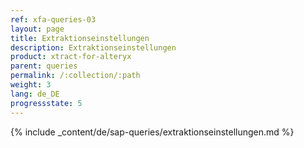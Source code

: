 ```yaml
---
ref: xfa-queries-03
layout: page
title: Extraktionseinstellungen
description: Extraktionseinstellungen
product: xtract-for-alteryx
parent: queries
permalink: /:collection/:path
weight: 3
lang: de_DE
progressstate: 5
---
```



{% include _content/de/sap-queries/extraktionseinstellungen.md %}